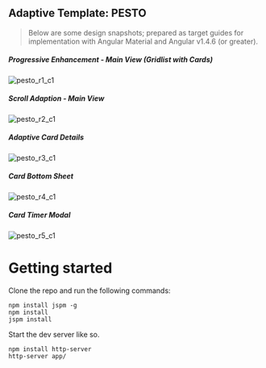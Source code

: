 ## Adaptive Template: PESTO

> Below are some design snapshots; prepared as target guides for implementation with Angular Material and Angular v1.4.6 (or greater).


##### Progressive Enhancement - Main View (Gridlist with Cards)

![pesto_r1_c1](https://cloud.githubusercontent.com/assets/210413/9977754/00256750-5ed8-11e5-945b-8f330704177c.jpg)


##### Scroll Adaption - Main View

![pesto_r2_c1](https://cloud.githubusercontent.com/assets/210413/9977757/1f82def2-5ed8-11e5-9632-58f99ab31022.jpg)


##### Adaptive Card Details 

![pesto_r3_c1](https://cloud.githubusercontent.com/assets/210413/9977759/3145d522-5ed8-11e5-9678-c51768e4b291.jpg)


##### Card Bottom Sheet

![pesto_r4_c1](https://cloud.githubusercontent.com/assets/210413/9977761/488cdb5e-5ed8-11e5-9e71-b9268bb4e6c6.jpg)


##### Card Timer Modal

![pesto_r5_c1](https://cloud.githubusercontent.com/assets/210413/9977762/4b626114-5ed8-11e5-94f3-bfb08dba3850.jpg)


# Getting started

Clone the repo and run the following commands:

```
npm install jspm -g
npm install
jspm install
```

Start the dev server like so.

```
npm install http-server
http-server app/
```

